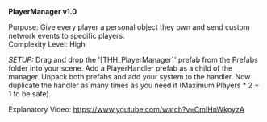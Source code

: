**PlayerManager v1.0**

Purpose: Give every player a personal object they own and send custom network events to specific players.<br/>
Complexity Level: High

*SETUP:* Drag and drop the '[THH_PlayerManager]' prefab from the Prefabs folder into your scene. Add a PlayerHandler prefab as a child of the manager.
Unpack both prefabs and add your system to the handler. Now duplicate the handler as many times as you need it (Maximum Players * 2 + 1 to be safe).

Explanatory Video: https://www.youtube.com/watch?v=CmIHnWkpyzA